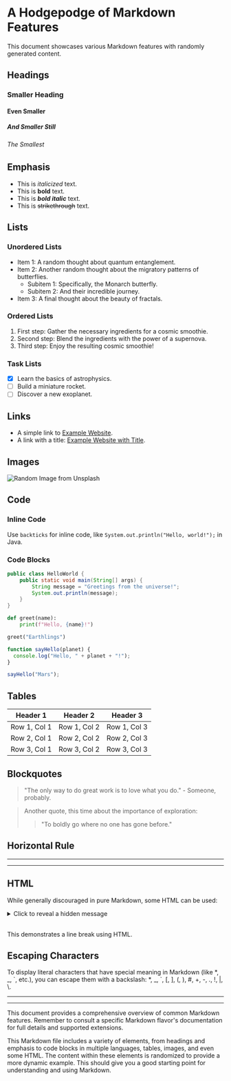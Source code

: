 
# A Hodgepodge of Markdown Features

This document showcases various Markdown features with randomly generated content.

## Headings

### Smaller Heading

#### Even Smaller

##### And Smaller Still

###### The Smallest

## Emphasis

* This is *italicized* text.
* This is **bold** text.
* This is ***bold italic*** text.
* This is ~~strikethrough~~ text.

## Lists

### Unordered Lists

* Item 1: A random thought about quantum entanglement.
* Item 2: Another random thought about the migratory patterns of butterflies.
  * Subitem 1: Specifically, the Monarch butterfly.
  * Subitem 2: And their incredible journey.
* Item 3: A final thought about the beauty of fractals.

### Ordered Lists

1. First step: Gather the necessary ingredients for a cosmic smoothie.
2. Second step: Blend the ingredients with the power of a supernova.
3. Third step: Enjoy the resulting cosmic smoothie!

### Task Lists

* [x] Learn the basics of astrophysics.
* [ ] Build a miniature rocket.
* [ ] Discover a new exoplanet.

## Links

* A simple link to [Example Website](https://www.example.com).
* A link with a title: [Example Website with Title](https://www.example.com "Example Website Title").

## Images

![Random Image from Unsplash](https://picsum.photos/200/300 "A Random Image")

## Code

### Inline Code

Use `backticks` for inline code, like `System.out.println("Hello, world!");` in Java.

### Code Blocks

```java
public class HelloWorld {
    public static void main(String[] args) {
        String message = "Greetings from the universe!";
        System.out.println(message);
    }
}
```

```python
def greet(name):
    print(f"Hello, {name}!")

greet("Earthlings")
```

```javascript
function sayHello(planet) {
  console.log("Hello, " + planet + "!");
}

sayHello("Mars");
```

## Tables

| Header 1 | Header 2 | Header 3 |
| -------- | -------- | -------- |
| Row 1, Col 1 | Row 1, Col 2 | Row 1, Col 3 |
| Row 2, Col 1 | Row 2, Col 2 | Row 2, Col 3 |
| Row 3, Col 1 | Row 3, Col 2 | Row 3, Col 3 |

## Blockquotes

> "The only way to do great work is to love what you do." - Someone, probably.

> Another quote, this time about the importance of exploration:
>> "To boldly go where no one has gone before."

## Horizontal Rule

---

***

## HTML

While generally discouraged in pure Markdown, some HTML can be used:

<details>
  <summary>Click to reveal a hidden message</summary>
  <p>This is a secret message! Shhh...</p>
</details>

<br>

This demonstrates a line break using HTML.

## Escaping Characters

To display literal characters that have special meaning in Markdown (like \*, \_, \`, etc.), you can escape them with a backslash: \*, \_, \`, \[, \], \(, \), \#, \+, \-, \., !, |, \\.

---
---
This document provides a comprehensive overview of common Markdown features. Remember to consult a specific Markdown flavor's documentation for full details and supported extensions.

This Markdown file includes a variety of elements, from headings and emphasis to code blocks in multiple languages, tables, images, and even some HTML. The content within these elements is randomized to provide a more dynamic example. This should give you a good starting point for understanding and using Markdown.
